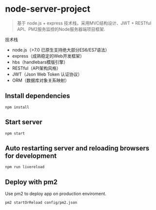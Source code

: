 # node-server-project
> 基于 node.js + express 技术栈，采用MVC结构设计、JWT + RESTful API、PM2服务监控的Node服务器端项目框架.

技术栈

- node.js（>7.0 已原生支持绝大部分ES6/ES7语法）
- express（成熟稳定的Web开发框架）
- hbs（handlebars模版引擎）
- RESTful（API架构风格）
- JWT（Json Web Token 认证协议）
- ORM（数据库对象关系映射）


## Install dependencies

```
npm install
```

## Start server

```
npm start
```

## Auto restarting server and reloading browsers for development

```
npm run livereload
```

## Deploy with pm2

Use pm2 to deploy app on production enviroment.

```
pm2 startOrReload config/pm2.json
```
